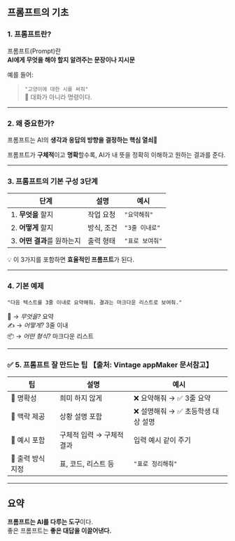 프롬프트의 기초
-----------

### 1. **프롬프트란?**

프롬프트(Prompt)란  
**AI에게 무엇을 해야 할지 알려주는 문장이나 지시문**

예를 들어:

> `"고양이에 대한 시를 써줘"`  
> 📢 대화가 아니라 명령이다.  

* * *

### 2. **왜 중요한가?**

프롬프트는 AI의 **생각과 응답의 방향을 결정하는 핵심 열쇠🔑**

프롬프트가 **구체적**이고 **명확**할수록, AI가 내 뜻을 정확히 이해하고 원하는 결과를 준다.  

* * *

### 3. **프롬프트의 기본 구성 3단계**

| 단계 | 설명 | 예시 |
| --- | --- | --- |
| 1\. **무엇을** 할지 | 작업 요청 | `"요약해줘"` |
| 2\. **어떻게** 할지 | 방식, 조건 | `"3줄 이내로"` |
| 3\. **어떤 결과**를 원하는지 | 출력 형태 | `"표로 보여줘"` |

💡 이 3가지를 포함하면 **효율적인 프롬프트**가 된다.

* * *

### 4. 기본 예제

```plaintext
"다음 텍스트를 3줄 이내로 요약해줘. 결과는 마크다운 리스트로 보여줘."
```

🧠 → _무엇을?_ 요약  
✍️ → _어떻게?_ 3줄 이내  
📦 → _어떤 형식?_ 마크다운 리스트

* * *

### ✅ 5. 프롬프트 잘 만드는 팁 【출처: Vintage appMaker 문서참고】

| 팁 | 설명 | 예시 |
| --- | --- | --- |
| 🎯 명확성 | 희미 하지 않게 | ❌ 요약해줘 → ✅ 3줄 요약 |
| 🧩 맥락 제공 | 상황 설명 포함 | ❌ 설명해줘 → ✅ 초등학생 대상 설명 |
| 🧪 예시 포함 | 구체적 입력 → 구체적 결과 | 입력 예시 같이 주기 |
| 🧾 출력 방식 지정 | 표, 코드, 리스트 등 | `"표로 정리해줘"` |

* * *

 요약
----

**프롬프트는 AI를 다루는 도구**이다.   
좋은 프롬프트는 **좋은 대답을 이끌어낸다.**